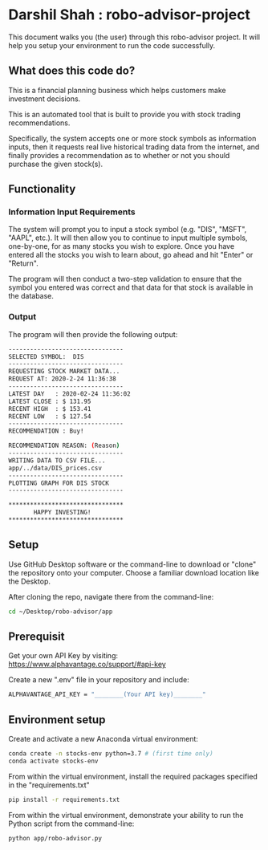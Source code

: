 # Darshil Shah : robo-advisor-project

This document walks you (the user) through this robo-advisor project. It will help you setup your environment to run the code successfully. 

## What does this code do?

This is a financial planning business which helps customers make investment decisions.

This is an automated tool that is built to provide you with stock trading recommendations.

Specifically, the system accepts one or more stock symbols as information inputs, then it requests real live historical trading data from the internet, and finally provides a recommendation as to whether or not you should purchase the given stock(s).

## Functionality

### Information Input Requirements

The system will prompt you to input a stock symbol (e.g. "DIS", "MSFT", "AAPL", etc.). It will then allow you to continue to input multiple symbols, one-by-one, for as many stocks you wish to explore. Once you have entered all the stocks you wish to learn about, go ahead and hit "Enter" or "Return".

The program will then conduct a two-step validation to ensure that the symbol you entered was correct and that data for that stock is available in the database.

### Output

The program will then provide the following output:

```sh
--------------------------------
SELECTED SYMBOL:  DIS
--------------------------------
REQUESTING STOCK MARKET DATA...
REQUEST AT: 2020-2-24 11:36:38
--------------------------------
LATEST DAY   : 2020-02-24 11:36:02
LATEST CLOSE : $ 131.95
RECENT HIGH  : $ 153.41
RECENT LOW   : $ 127.54
--------------------------------
RECOMMENDATION : Buy!

RECOMMENDATION REASON: (Reason)
--------------------------------
WRITING DATA TO CSV FILE...
app/../data/DIS_prices.csv
--------------------------------
PLOTTING GRAPH FOR DIS STOCK
--------------------------------

********************************
       HAPPY INVESTING!
********************************
```


## Setup
Use GitHub Desktop software or the command-line to download or "clone" the repository onto your computer. Choose a familiar download location like the Desktop.

After cloning the repo, navigate there from the command-line: 

```sh
cd ~/Desktop/robo-advisor/app
```

## Prerequisit
Get your own API Key by visiting: https://www.alphavantage.co/support/#api-key

Create a new ".env" file in your repository and include:

```sh
ALPHAVANTAGE_API_KEY = "________(Your API key)________"
```

## Environment setup

Create and activate a new Anaconda virtual environment:

```sh
conda create -n stocks-env python=3.7 # (first time only)
conda activate stocks-env
```

From within the virtual environment, install the required packages specified in the "requirements.txt"

```sh
pip install -r requirements.txt
```

From within the virtual environment, demonstrate your ability to run the Python script from the command-line:

```sh
python app/robo-advisor.py
```